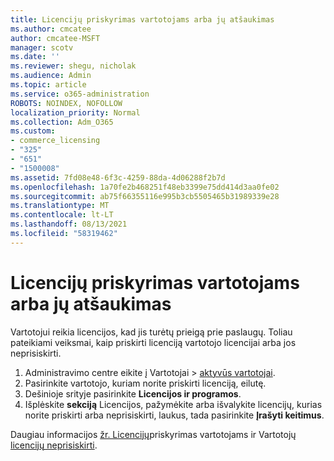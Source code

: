 ```yaml
---
title: Licencijų priskyrimas vartotojams arba jų atšaukimas
ms.author: cmcatee
author: cmcatee-MSFT
manager: scotv
ms.date: ''
ms.reviewer: shegu, nicholak
ms.audience: Admin
ms.topic: article
ms.service: o365-administration
ROBOTS: NOINDEX, NOFOLLOW
localization_priority: Normal
ms.collection: Adm_O365
ms.custom:
- commerce_licensing
- "325"
- "651"
- "1500008"
ms.assetid: 7fd08e48-6f3c-4259-88da-4d06288f2b7d
ms.openlocfilehash: 1a70fe2b468251f48eb3399e75dd414d3aa0fe02
ms.sourcegitcommit: ab75f66355116e995b3cb5505465b31989339e28
ms.translationtype: MT
ms.contentlocale: lt-LT
ms.lasthandoff: 08/13/2021
ms.locfileid: "58319462"
---
```

# <a name="assign-or-unassign-licenses-to-users"></a>Licencijų priskyrimas vartotojams arba jų atšaukimas

Vartotojui reikia licencijos, kad jis turėtų prieigą prie paslaugų. Toliau pateikiami veiksmai, kaip priskirti licenciją vartotojo licencijai arba jos neprisiskirti.
  
1. Administravimo centre eikite  į Vartotojai \> [aktyvūs vartotojai](https://go.microsoft.com/fwlink/p/?linkid=834822).
2. Pasirinkite vartotojo, kuriam norite priskirti licenciją, eilutę.
3. Dešinioje srityje pasirinkite **Licencijos ir programos**.
4. Išplėskite **sekciją** Licencijos, pažymėkite arba išvalykite licencijų, kurias norite priskirti arba neprisiskirti, laukus, tada pasirinkite **Įrašyti keitimus**.

Daugiau informacijos [žr. Licencijų](https://docs.microsoft.com/microsoft-365/admin/manage/assign-licenses-to-users)priskyrimas vartotojams ir Vartotojų [licencijų neprisiskirti](https://docs.microsoft.com/microsoft-365/admin/manage/remove-licenses-from-users).